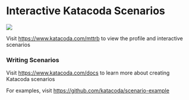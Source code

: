 # Interactive Katacoda Scenarios

[![](http://shields.katacoda.com/katacoda/mttrb/count.svg)](https://www.katacoda.com/mttrb "Get your profile on Katacoda.com")

Visit https://www.katacoda.com/mttrb to view the profile and interactive scenarios

### Writing Scenarios
Visit https://www.katacoda.com/docs to learn more about creating Katacoda scenarios

For examples, visit https://github.com/katacoda/scenario-example
